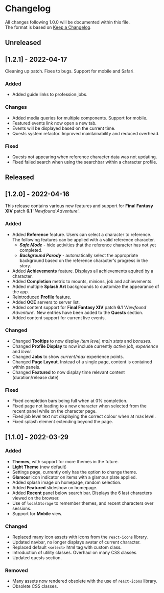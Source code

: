 # Changelog
All changes following 1.0.0 will be documented within this file.  
The format is based on [Keep a Changelog](https://keepachangelog.com/en/1.0.0/).

## Unreleased

## [1.2.1] - 2022-04-17

Cleaning up patch. Fixes to bugs. Support for mobile and Safari.


### Added

- Added guide links to profession jobs.

### Changes

- Added media queries for multiple components. Support for mobile.
- Featured events link now open a new tab.
- Events will be displayed based on the current time.
- Quests system refactor. Improved maintainability and reduced overhead.

### Fixed
- Quests not appearing when reference character data was not updating.
- Fixed failed search when using the searchbar within a character profile.


## Released

## [1.2.0] - 2022-04-16

This release contains various new features and support for **Final Fantasy XIV** patch **6.1** '*Newfound Adventure*'.

### Added

- Added **Reference** feature. Users can select a character to reference. The following features can be applied with a valid reference character.
    - ***Safe Mode*** - hide activities that the reference character has not yet completed.
    - ***Background Parody*** - automatically select the appropriate background based on the reference character's progress in the story.
- Added **Achievements** feature. Displays all achievements aquired by a character.
- Added **Completion** metric to mounts, minions, job and achievements.
- Added multiple **Splash Art** backgrounds to customize the appearance of the app.
- Reintroduced **Profile** feature.
- Added **OCE** servers to server list.
- Added content support for **Final Fantasy XIV** patch **6.1** '*Newfound Adventure*'. New entries have been added to the **Quests** section.
- Added content support for current live events.

### Changed

- Changed **Tooltips** to now display *item level, main stats* and *bonuses*.
- Changed **Profile Display** to now include currently *active job, experience* and *level*.
- Changed **Jobs** to show *current/max* experience points.
- Changed **Page Layout**. Instead of a single page, content is contained within panels.
- Changed **Featured** to now display time relevant content (duration/release date)

### Fixed

- Fixed completion bars being full when at 0% completion.
- Fixed page not loading to a new character when selected from the recent panel while on the character page.
- Fixed job level text not displaying the correct colour when at max level.
- Fixed splash element extending beyond the page.

## [1.1.0] - 2022-03-29

### Added 

- **Themes**, with support for more themes in the future.
- **Light Theme** (new default)
- Settings page, currently only has the option to change theme.
- **Glamour** icon indicator on items with a glamour plate applied.
- Added splash image on homepage, random selection.
- Added **Featured** slideshow on homepage.
- Added **Recent** panel below search bar. Displays the 6 last characters viewed on the browser.
- Use of `localStorage` to remember themes, and recent characters over sessions.
- Support for **Mobile** view.

### Changed 

- Replaced many icon assets with icons from the `react-icons` library.
- Updated navbar, no longer displays avatar of current character.
- Replaced default `<select>` html tag with custom class.
- Introduction of utility classes. Overhaul on many CSS classes.
- Updated quests section.

### Removed

- Many assets now rendered obsolete with the use of `react-icons` library.
- Obsolete CSS classes.
